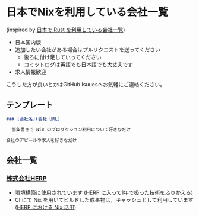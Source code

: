 # 日本でNixを利用している会社一覧

(inspired by [日本で Rust を利用している会社一覧](https://github.com/fnwiya/japanese-rust-companies))


- 日本国内版
- 追加したい会社がある場合はプルリクエストを送ってください
    - 後ろに付け足していってください
    - コミットログは英語でも日本語でも大丈夫です
- 求人情報歓迎

こうした方が良いとかはGitHub Isuuesへお気軽にご連絡ください。

## テンプレート

```Markdown
### [会社名](会社 URL)

- 箇条書きで Nix のプロダクション利用について好きなだけ

会社のアピールや求人を好きなだけ
```

## 会社一覧

### [株式会社HERP](https://herp.co.jp/)

- 環境構築に使用されています ([HERP に入って1年で扱った技術をふりかえる](https://note.com/heyyou3/n/n52f1e1fed065))
- CI にて Nix を用いてビルドした成果物は，キャッシュとして利用しています ([HERP における Nix 活用](https://blog.ryota-ka.me/posts/2022/10/08/how-we-use-nix-in-herp-inc))
